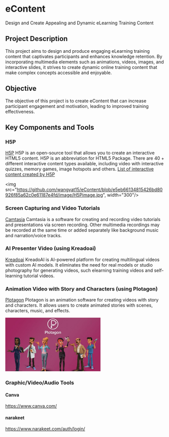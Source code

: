 # eContent
Design and Create Appealing and Dynamic eLearning Training Content

## Project Description 

This project aims to design and produce engaging eLearning training content that captivates participants and enhances knowledge retention. By incorporating multimedia elements such as animations, videos, images, and interactive slides, it strives to create dynamic online training content that make complex concepts accessible and enjoyable. 

## Objective 
The objective of this project is to create eContent that can increase participant engagement and motivation, leading to improved training effectiveness. 

## Key Components and Tools
### H5P
[H5P](https://h5p.com/)
H5P is an open-source tool that allows you to create an interactive HTML5 content. H5P is an abbreviation for HTML5 Package. There are 40 + different interactive content types available, including video with interactive quizzes, memory games, image hotspots and others.  [List of interactive content created by H5P](https://h5p.org/content-types-and-applications)

<img src="https://github.com/wangyat15/eContent/blob/e5eb66134815426bd80926f85a62c0e61187e4fd/image/H5Pimage.jpg", width="300"/>

### Screen Capturing and Video Tutorials 
[Camtasia](https://www.techsmith.com/camtasia/)
Camtasia is a software for creating and recording video tutorials and presentations via screen recording. Other multimedia recordings may be recorded at the same time or added separately like background music and narration/voice tracks.

### AI Presenter Video (using Kreadoai)
[Kreadoai](https://www.kreadoai.com/)
KreadoAI is AI-powered platform for creating multilingual videos with custom AI models.  It eliminates the need for real models or studio photography for generating videos, such elearning training videos and self-learning tutorial videos.

### Animation Video with Story and Characters (using Plotagon)
[Plotagon](https://www.plotagon.com/desktop/)
Plotagon is an animation software for creating videos with story and characters. It allows users to create animated stories with scenes, characters, music, and effects. 

<img src="https://github.com/wangyat15/eContent/blob/8a8ecfea14541ac82d53f244e273bea1916cf828/image/plotagon-image.jpg" width="300"/>

### Graphic/Video/Audio Tools
#### Canva
https://www.canva.com/

#### narakeet
https://www.narakeet.com/auth/login/

